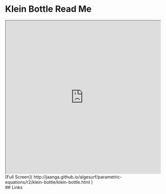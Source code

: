 Klein Bottle Read Me
===

<iframe src='http://jaanga.github.io/algesurf/parametric-equations/r2/klein-bottle/klein-bottle.html' width=100% height=500px >
There is an `iframe` here. It is not visible when viewed on github.com/algesurf. To view, please see 'Project Links' below.
</iframe>
[Full Screen]( http://jaanga.github.io/algesurf/parametric-equations/r2/klein-bottle/klein-bottle.html )
<br>
## Links 
<http://www.3d-meier.de/tut3/Seite12.html>  
